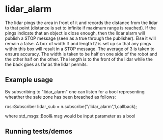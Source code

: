 # lidar_alarm

The lidar pings the area in front of it and records the distance from the lidar to that point (distance is set to infinite if maximum range is reached).
If the pings indicate that an object is close enough, then the lidar alarm will publish a STOP message (seen as a true through the publisher). Else it will remain a false.
A box of width l1 and length l2 is set up so that any pings within this box will result in a STOP message. The average of 3 is taken to ensure accuracy. The width is taken to be half on one side of the robot and the other half on the other. The length is to the front of the lidar while the the back goes as far as the lidar permits.  

## Example usage

By subscribing to "lidar_alarm" one can listen for a bool representing wheather the safe zone has been breached as follows:

ros::Subscriber lidar_sub = n.subscribe("/lidar_alarm",1,callback);

where std_msgs::Bool& msg would be input parameter as a bool

## Running tests/demos
    
